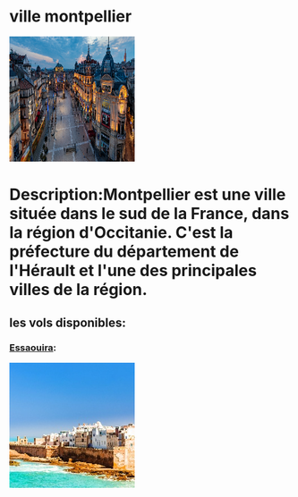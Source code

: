# ville montpellier
![montpellier](../ressources/montpellier.png)

# Description:Montpellier est une ville située dans le sud de la France, dans la région d'Occitanie. C'est la préfecture du département de l'Hérault et l'une des principales villes de la région.

## les vols disponibles:
### [Essaouira](Essaouira.md):
![essouira](../ressources/essouira.jpeg)

